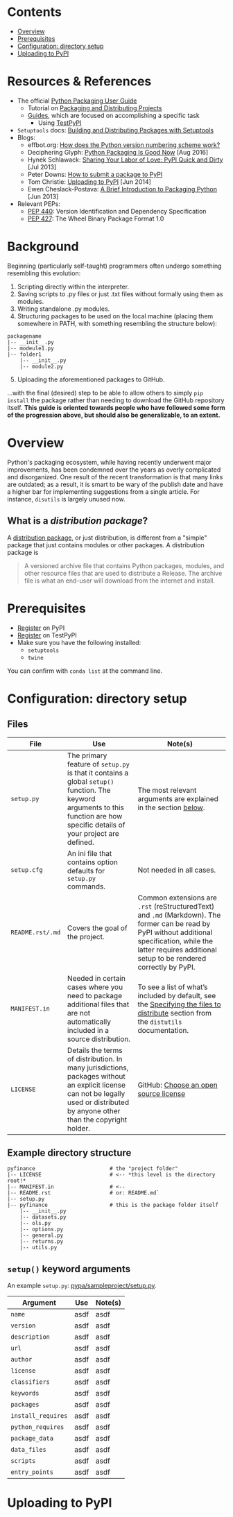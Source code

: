 # Contents
- [Overview](#overview)
- [Prerequisites](#prerequisites)
- [Configuration: directory setup](#configuration-directory-setup)
- [Uploading to PyPI](#uploading-to-pypi)

# Resources & References
- The official [Python Packaging User Guide](https://packaging.python.org/)
    - Tutorial on [Packaging and Distributing Projects](https://packaging.python.org/tutorials/distributing-packages/)
    - [Guides](https://packaging.python.org/guides/), which are focused on accomplishing a specific task
        - Using [TestPyPI](https://packaging.python.org/guides/using-testpypi/)
- `Setuptools` docs: [Building and Distributing Packages with Setuptools](https://setuptools.readthedocs.io/en/latest/setuptools.html)
- Blogs:
    - effbot.org: [How does the Python version numbering scheme work?](http://effbot.org/pyfaq/how-does-the-python-version-numbering-scheme-work.htm)
    - Deciphering Glyph: [Python Packaging Is Good Now](https://glyph.twistedmatrix.com/2016/08/python-packaging.html) [Aug 2016]
    - Hynek Schlawack: [Sharing Your Labor of Love: PyPI Quick and Dirty](https://hynek.me/articles/sharing-your-labor-of-love-pypi-quick-and-dirty/) [Jul 2013]
    - Peter Downs: [How to submit a package to PyPI](http://peterdowns.com/posts/first-time-with-pypi.html)
    - Tom Christie: [Uploading to PyPI](https://tom-christie.github.io/articles/pypi/) [Jun 2014]
    - Ewen Cheslack-Postava: [A Brief Introduction to Packaging Python](https://ewencp.org/blog/a-brief-introduction-to-packaging-python/) [Jun 2013]
- Relevant PEPs:
    - [PEP 440](https://www.python.org/dev/peps/pep-0440/): Version Identification and Dependency Specification
    - [PEP 427](https://www.python.org/dev/peps/pep-0427/): The Wheel Binary Package Format 1.0

# Background
Beginning (particularly self-taught) programmers often undergo something resembling this evolution:
1. Scripting directly within the interpreter.
2. Saving scripts to .py files or just .txt files without formally using them as modules.
3. Writing standalone .py modules.
4. Structuring packages to be used on the local machine (placing them somewhere in PATH, with something resembling the structure below):

```
packagename
|-- __init__.py
|-- modeule1.py
|-- folder1
    |-- __init__.py
    |-- module2.py
```
5. Uploading the aforementioned packages to GitHub.

...with the final (desired) step to be able to allow others to simply `pip install` the package rather than needing to download the GitHub repository itself.  **This guide is oriented towards people who have followed some form of the progression above, but should also be generalizable, to an extent.**

# Overview
Python's packaging ecosystem, while having recently underwent major improvements, has been condemned over the years as overly complicated and disorganized.  One result of the recent transformation is that many links are outdated; as a result, it is smart to be wary of the publish date and have a higher bar for implementing suggestions from a single article.  For instance, `disutils` is largely unused now.

## What is a _distribution package_?
A [distribution package](https://packaging.python.org/glossary/#term-distribution-package), or just distribution, is different from a "simple" package that just contains modules or other packages.  A distribution package is

> A versioned archive file that contains Python packages, modules, and other resource files that are used to distribute a Release. The archive file is what an end-user will download from the internet and install.

# Prerequisites
- [Register](https://pypi.python.org/pypi?%3Aaction=register_form) on PyPI
- [Register](https://testpypi.python.org/pypi?%3Aaction=register_form) on TestPyPI
- Make sure you have the following installed:
    - `setuptools`
    - `twine`

You can confirm with `conda list` at the command line.

# Configuration: directory setup

## Files

File | Use | Note(s)
------------ | ------------- | -------------
`setup.py` | The primary feature of `setup.py` is that it contains a global `setup()` function. The keyword arguments to this function are how specific details of your project are defined. | The most relevant arguments are explained in the section [below](#setup-arguments).
`setup.cfg` | An ini file that contains option defaults for `setup.py` commands. | Not needed in all cases.
`README.rst/.md` | Covers the goal of the project. | Common extensions are `.rst` (reStructuredText) and `.md` (Markdown).  The former can be read by PyPI without additional specification, while the latter requires additional setup to be rendered correctly by PyPI.
`MANIFEST.in` | Needed in certain cases where you need to package additional files that are not automatically included in a source distribution. | To see a list of what’s included by default, see the [Specifying the files to distribute](https://docs.python.org/3.4/distutils/sourcedist.html#specifying-the-files-to-distribute) section from the `distutils` documentation.
`LICENSE` | Details the terms of distribution. In many jurisdictions, packages without an explicit license can not be legally used or distributed by anyone other than the copyright holder. | GitHub: [Choose an open source license](https://choosealicense.com/)

## Example directory structure

```
pyfinance                        # the "project folder"
|-- LICENSE                      # <-- *this level is the directory root!*
|-- MANIFEST.in                  # <--
|-- README.rst                   # or: README.md`
|-- setup.py
|-- pyfinance                    # this is the package folder itself
    |-- __init__.py
    |-- datasets.py
    |-- ols.py
    |-- options.py
    |-- general.py
    |-- returns.py
    |-- utils.py

```

## `setup()` keyword arguments
An example `setup.py`: [pypa/sampleproject/setup.py](https://github.com/pypa/sampleproject/blob/master/setup.py).

Argument | Use | Note(s)
------------ | ------------- | -------------
`name` | asdf | asdf
`version` | asdf | asdf
`description` | asdf | asdf
`url` | asdf | asdf
`author` | asdf | asdf
`license` | asdf | asdf
`classifiers` | asdf | asdf
`keywords` | asdf | asdf
`packages` | asdf | asdf
`install_requires` | asdf | asdf
`python_requires` | asdf | asdf
`package_data` | asdf | asdf
`data_files` | asdf | asdf
`scripts` | asdf | asdf
`entry_points` | asdf | asdf

# Uploading to PyPI
